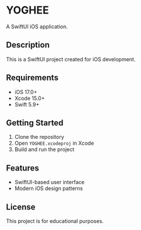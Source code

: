 # YOGHEE

A SwiftUI iOS application.

## Description

This is a SwiftUI project created for iOS development.

## Requirements

- iOS 17.0+
- Xcode 15.0+
- Swift 5.9+

## Getting Started

1. Clone the repository
2. Open `YOGHEE.xcodeproj` in Xcode
3. Build and run the project

## Features

- SwiftUI-based user interface
- Modern iOS design patterns

## License

This project is for educational purposes. 